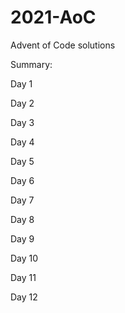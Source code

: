 # 2021-AoC
Advent of Code solutions

Summary:

Day 1 
	  
Day 2 
	  
Day 3 
	  
Day 4 
	  
Day 5 
	  
Day 6 
	  
Day 7 
	  
Day 8 
	  
Day 9 
	  
Day 10
	  
Day 11
	  
Day 12
